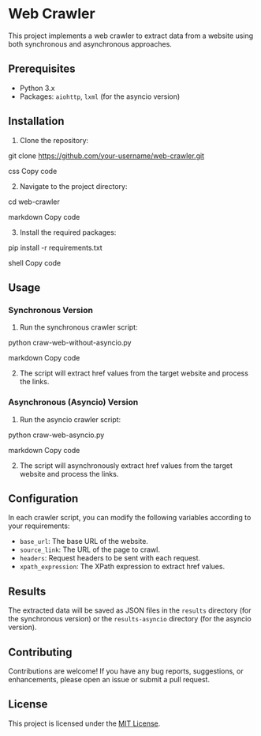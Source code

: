# Web Crawler

This project implements a web crawler to extract data from a website using both synchronous and asynchronous approaches.

## Prerequisites

- Python 3.x
- Packages: `aiohttp`, `lxml` (for the asyncio version)

## Installation

1. Clone the repository:

git clone https://github.com/your-username/web-crawler.git

css
Copy code

2. Navigate to the project directory:

cd web-crawler

markdown
Copy code

3. Install the required packages:

pip install -r requirements.txt

shell
Copy code

## Usage

### Synchronous Version

1. Run the synchronous crawler script:

python craw-web-without-asyncio.py

markdown
Copy code

2. The script will extract href values from the target website and process the links.

### Asynchronous (Asyncio) Version

1. Run the asyncio crawler script:

python craw-web-asyncio.py

markdown
Copy code

2. The script will asynchronously extract href values from the target website and process the links.

## Configuration

In each crawler script, you can modify the following variables according to your requirements:

- `base_url`: The base URL of the website.
- `source_link`: The URL of the page to crawl.
- `headers`: Request headers to be sent with each request.
- `xpath_expression`: The XPath expression to extract href values.

## Results

The extracted data will be saved as JSON files in the `results` directory (for the synchronous version) or the `results-asyncio` directory (for the asyncio version).

## Contributing

Contributions are welcome! If you have any bug reports, suggestions, or enhancements, please open an issue or submit a pull request.

## License

This project is licensed under the [MIT License](LICENSE).
